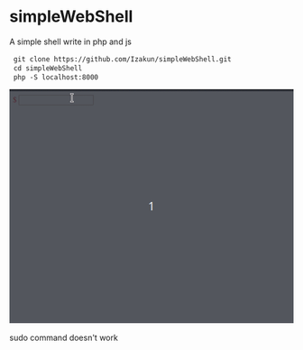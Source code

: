 # simpleWebShell
A simple shell write in php and js

~~~
 git clone https://github.com/Izakun/simpleWebShell.git
 cd simpleWebShell
 php -S localhost:8000
~~~

![idx](https://raw.githubusercontent.com/Izakun/simpleWebShell/master/demo.gif "demo")

sudo command doesn't work
